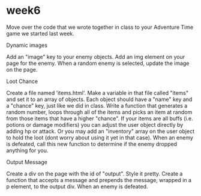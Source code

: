 # week6
Move over the code that we wrote together in class to your Adventure Time game we started last week.

 

Dynamic images

Add an "image" key to your enemy objects.
Add an img element on your page for the enemy.
When a random enemy is selected, update the image on the page.
 

Loot Chance

Create a file named 'items.html'.
Make a variable in that file called "items" and set it to an array of objects.
Each object should have a "name" key and a "chance" key, just like we did in class.
Write a function that generates a random number, loops through all of the items and picks an item at random from those items that have a higher "chance".
If your items are all buffs (i.e. potions or damage modifiers) you can adjust the user object directly by adding hp or attack.
Or you may add an "inventory" array on the user object to hold the loot (dont worry about using it yet in that case).
When an enemy is defeated, call this new function to determine if  the enemy dropped anything for you.
 

Output Message

Create a div on the page with the id of "output".
Style it pretty.
Create a function that accepts a message and prepends the message, wrapped in a p element, to the output div.
When an enemy is defeated.

